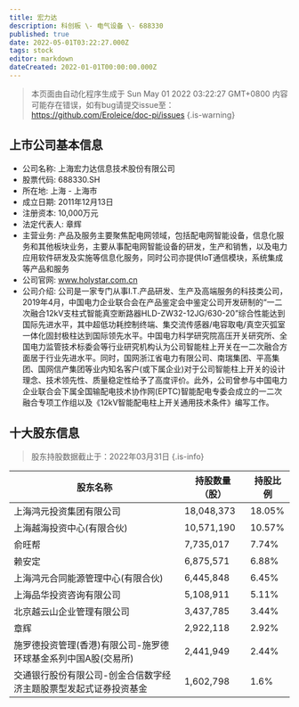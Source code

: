 ```yaml
---
title: 宏力达
description: 科创板 \- 电气设备 \- 688330
published: true
date: 2022-05-01T03:22:27.000Z
tags: stock
editor: markdown
dateCreated: 2022-01-01T00:00:00.000Z
---
```


> 本页面由自动化程序生成于 Sun May 01 2022 03:22:27 GMT+0800
> 内容可能存在错误，如有bug请提交issue至：https://github.com/Eroleice/doc-pi/issues
{.is-warning}

## 上市公司基本信息
- 公司名称: 上海宏力达信息技术股份有限公司
- 股票代码: 688330.SH
- 所在地: 上海 - 上海市
- 成立日期: 2011年12月13日
- 注册资本: 10,000万元
- 法定代表人: 章辉
- 主营业务: 产品及服务主要聚焦配电网领域，包括配电网智能设备，信息化服务和其他板块业务，主要从事配电网智能设备的研发，生产和销售，以及电力应用软件研发及实施等信息化服务，同时公司亦提供IoT通信模块，系统集成等产品和服务
- 公司官网: www.holystar.com.cn
- 公司介绍: 公司是一家专门从事I.T.产品研发、生产及高端服务的科技类公司，2019年4月，中国电力企业联合会在产品鉴定会中鉴定公司开发研制的“一二次融合12kV支柱式智能真空断路器HLD-ZW32-12JG/630-20”综合性能达到国际先进水平，其中超低功耗控制终端、集交流传感器/电容取电/真空灭弧室一体化固封极柱达到国际领先水平。中国电力科学研究院高压开关研究所、全国电力监管技术标委会等行业研究机构认为公司智能柱上开关在一二次融合方面居于行业先进水平。同时，国网浙江省电力有限公司、南瑞集团、平高集团、国网信产集团等业内知名客户(或下属企业)对于公司智能柱上开关的设计理念、技术领先性、质量稳定性给予了高度评价。此外，公司曾参与中国电力企业联合会下属全国输配电技术协作网(EPTC)智能配电专委会成立的一二次融合专项工作组以及《12kV智能配电柱上开关通用技术条件》编写工作。


## 十大股东信息
> 股东持股数据截止于：2022年03月31日
{.is-info}

| 股东名称 | 持股数量（股） | 持股比例 |
| --- | --- | --- |
| 上海鸿元投资集团有限公司 | 18,048,373 | 18.05% |
| 上海越海投资中心(有限合伙) | 10,571,190 | 10.57% |
| 俞旺帮 | 7,735,017 | 7.74% |
| 赖安定 | 6,875,571 | 6.88% |
| 上海鸿元合同能源管理中心(有限合伙) | 6,445,848 | 6.45% |
| 上海品华投资咨询有限公司 | 5,108,911 | 5.11% |
| 北京越云山企业管理有限公司 | 3,437,785 | 3.44% |
| 章辉 | 2,922,118 | 2.92% |
| 施罗德投资管理(香港)有限公司-施罗德环球基金系列中国A股(交易所) | 2,441,949 | 2.44% |
| 交通银行股份有限公司-创金合信数字经济主题股票型发起式证券投资基金 | 1,602,798 | 1.6% |




